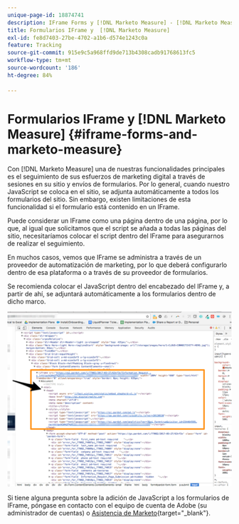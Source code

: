 ```yaml
---
unique-page-id: 18874741
description: IFrame Forms y [!DNL Marketo Measure] - [!DNL Marketo Measure]
title: Formularios IFrame y  [!DNL Marketo Measure]
exl-id: fe8d7403-27be-4702-a1b6-d574e1243c0a
feature: Tracking
source-git-commit: 915e9c5a968ffd9de713b4308cadb91768613fc5
workflow-type: tm+mt
source-wordcount: '186'
ht-degree: 84%

---
```


# Formularios IFrame y [!DNL Marketo Measure] {#iframe-forms-and-marketo-measure}

Con [!DNL Marketo Measure] una de nuestras funcionalidades principales es el seguimiento de sus esfuerzos de marketing digital a través de sesiones en su sitio y envíos de formularios. Por lo general, cuando nuestro JavaScript se coloca en el sitio, se adjunta automáticamente a todos los formularios del sitio. Sin embargo, existen limitaciones de esta funcionalidad si el formulario está contenido en un IFrame.

Puede considerar un IFrame como una página dentro de una página, por lo que, al igual que solicitamos que el script se añada a todas las páginas del sitio, necesitaríamos colocar el script dentro del IFrame para asegurarnos de realizar el seguimiento.

En muchos casos, vemos que IFrame se administra a través de un proveedor de automatización de marketing, por lo que deberá configurarlo dentro de esa plataforma o a través de su proveedor de formularios.

Se recomienda colocar el JavaScript dentro del encabezado del IFrame y, a partir de ahí, se adjuntará automáticamente a los formularios dentro de dicho marco.

![](assets/1-1.png)

Si tiene alguna pregunta sobre la adición de JavaScript a los formularios de IFrame, póngase en contacto con el equipo de cuenta de Adobe (su administrador de cuentas) o [Asistencia de Marketo](https://nation.marketo.com/t5/support/ct-p/Support){target="_blank"}.
